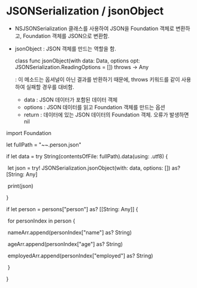# JSONSerialization / jsonObject

* NSJSONSerialization 클래스를 사용하여 JSON을 Foundation 객체로 변환하고, Foundation 객체를 JSON으로 변환함.



* jsonObject : JSON 객체를 만드는 역할을 함.

  class func jsonObject(with data: Data, options opt: JSONSerialization.ReadingOptions = []) throws -> Any

  : 이 메소드는 옵셔널이 아닌 결과를 반환하기 때문에, throws 키워드를 같이 사용하여 실패할 경우를 대비함.

  - data : JSON 데이터가 포함된 데이터 객체
  - options : JSON 데이터를 읽고 Foundation 객체를 만드는 옵션
  - return : 데이터에 있는 JSON 데이터의 Foundation 객체. 오류가 발생하면 nil

import Foundation

let fullPath = "~~.person.json"

if let data = try String(contentsOfFile: fullPath).data(using: .utf8) {

​	let json = try! JSONSerialization.jsonObject(with: data, options: []) as? [String: Any]

​	print(json)

}

if let person = persons["person"] as? [[String: Any]] {

​	for personIndex in person {

​		nameArr.append(personIndex["name"] as? String)

​		ageArr.append(personIndex["age"] as? String)

​		employedArr.append(personIndex["employed"] as? String)

​	}

}

